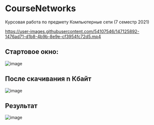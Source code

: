 # CourseNetworks
Курсовая работа по предмету Компьютерные сети (7 семестр 2021)


https://user-images.githubusercontent.com/54107546/147125892-1476ad71-d1b8-4b9b-8e9e-cf3954fc72d5.mp4

## Стартовое окно:  
![image](https://user-images.githubusercontent.com/54107546/147126004-6a2be741-a7c0-4f30-83eb-49dd352f996d.png)

## После скачивания n Кбайт
![image](https://user-images.githubusercontent.com/54107546/147128609-ed1944a1-78a4-4be2-be56-50873b39f54a.png)


## Результат
![image](https://user-images.githubusercontent.com/54107546/147128185-ecaee5ad-e0d4-4998-ac49-a40ad565881e.png)
